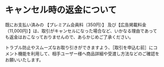 # キャンセル時の返金について

既にお支払い済みの 【プレミアム会員料（350円）】
及び【広告掲載料金（11,000円）】は、取引がキャンセルになった場合など、いかなる理由であっても返金はおこなっておりませんので、あらかじめご了承ください。

トラブル防止やスムーズなお取り引きができますよう、［取引を申込む前］にコメント機能を利用して、相手ユーザー様へ商品詳細や受渡し方法などのご確認をお願いいたします。
